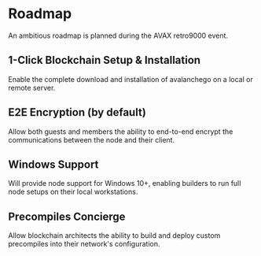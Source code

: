 # Roadmap

An ambitious roadmap is planned during the AVAX retro9000 event.

## 1-Click Blockchain Setup & Installation

Enable the complete download and installation of avalanchego on a local or remote server.

## E2E Encryption (by default)

Allow both guests and members the ability to end-to-end encrypt the communications between the node and their client.

## Windows Support

Will provide node support for Windows 10+, enabling builders to run full node setups on their local workstations.

## Precompiles Concierge

Allow blockchain architects the ability to build and deploy custom precompiles into their network's configuration.
